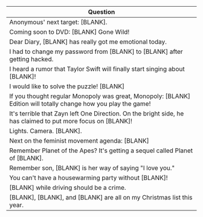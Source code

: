 Question |
--- |
Anonymous' next target: [BLANK]. |
Coming soon to DVD: [BLANK] Gone Wild! |
Dear Diary, [BLANK] has really got me emotional today. |
I had to change my password from [BLANK] to [BLANK] after getting hacked. |
I heard a rumor that Taylor Swift will finally start singing about [BLANK]! |
I would like to solve the puzzle! [BLANK] |
If you thought regular Monopoly was great, Monopoly: [BLANK] Edition will totally change how you play the game! |
It's terrible that Zayn left One Direction. On the bright side, he has claimed to put more focus on [BLANK]! |
Lights. Camera. [BLANK]. |
Next on the feminist movement agenda: [BLANK] |
Remember Planet of the Apes? It's getting a sequel called Planet of [BLANK]. |
Remember son, [BLANK] is her way of saying "I love you." |
You can't have a housewarming party without [BLANK]! |
[BLANK] while driving should be a crime. |
[BLANK], [BLANK], and [BLANK] are all on my Christmas list this year. |
